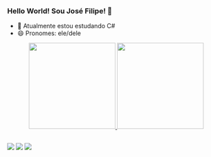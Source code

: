 ### Hello World! Sou José Filipe! 👋
 
- 🌱 Atualmente estou estudando C#
- 😄 Pronomes: ele/dele 

<div align="center">
  <a href="https://github.com/filipe4ndrade">

   <img height="200em" src="https://github-readme-stats.vercel.app/api?username=filipe4ndrade&theme=dracula&include_all_commits=true&count_private=true&show_icons=true&hide_rank=true&border_radius=0"/>
  <img height="200em" src="https://github-readme-stats.vercel.app/api/top-langs/?username=filipe4ndrade&layout=compact&langs_count=7&theme=dracula"/>
</div>

  ##
  
  <div> 
  <a href="https://instagram.com/filipeandr4de" target="_blank"><img src="https://img.shields.io/badge/-Instagram-%23E4405F?style=for-the-badge&logo=instagram&logoColor=white" target="_blank"></a>
  <a href = "mailto:filipeandrade000@gmail.com"><img src="https://img.shields.io/badge/-Gmail-%23333?style=for-the-badge&logo=gmail&logoColor=white" target="_blank"></a>
  <a href="https://www.linkedin.com/in/jos%C3%A9-filipe-983b16210/" target="_blank"><img src="https://img.shields.io/badge/-LinkedIn-%230077B5?style=for-the-badge&logo=linkedin&logoColor=white" target="_blank"></a> 

 </div>
